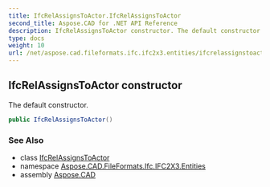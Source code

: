 ```yaml
---
title: IfcRelAssignsToActor.IfcRelAssignsToActor
second_title: Aspose.CAD for .NET API Reference
description: IfcRelAssignsToActor constructor. The default constructor
type: docs
weight: 10
url: /net/aspose.cad.fileformats.ifc.ifc2x3.entities/ifcrelassignstoactor/ifcrelassignstoactor/
---
```

## IfcRelAssignsToActor constructor

The default constructor.

```csharp
public IfcRelAssignsToActor()
```

### See Also

* class [IfcRelAssignsToActor](../)
* namespace [Aspose.CAD.FileFormats.Ifc.IFC2X3.Entities](../../ifcrelassignstoactor/)
* assembly [Aspose.CAD](../../../)


